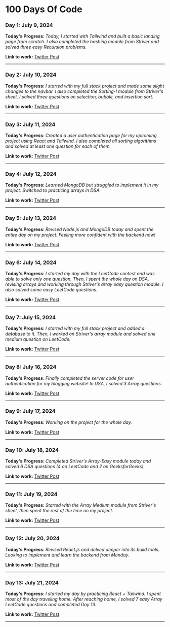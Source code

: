 <!-- Template

### Day 0: July 00, 2024 

**Today's Progress**: __


**Link to work:** [Twitter Post]( )

---

 -->



# 100 Days Of Code

### Day 1: July 9, 2024 

**Today's Progress**: _Today, I started with Tailwind and built a basic landing page from scratch. I also completed the hashing module from Striver and solved three easy Recursion problems._



**Link to work:** [Twitter Post](https://x.com/rnkktt/status/1810727259608601051)

---
### Day 2: July 10, 2024 

**Today's Progress**: _I started with my full stack project and made some slight changes to the navbar. I also completed the Sorting-I module from Striver's sheet. I solved three questions on selection, bubble, and insertion sort._



**Link to work:** [Twitter Post](https://x.com/rnkktt/status/1811123736072048867)

---
### Day 3: July 11, 2024 

**Today's Progress**: _Created a user authentication page for my upcoming project using React and Tailwind. I also completed all sorting algorithms and solved at least one question for each of them._



**Link to work:** [Twitter Post](https://x.com/rnkktt/status/1811495687185482034 )

---
### Day 4: July 12, 2024 

**Today's Progress**: _Learned MongoDB but struggled to implement it in my project. Switched to practicing arrays in DSA._

**Link to work:** [Twitter Post](https://x.com/rnkktt/status/1811853050451042587 )

---
### Day 5: July 13, 2024 

**Today's Progress**: _Revised Node.js and MongoDB today and spent the entire day on my project. Feeling more confident with the backend now!_

**Link to work:** [Twitter Post](https://x.com/rnkktt/status/1812227082975347034 )

---
### Day 6: July 14, 2024 

**Today's Progress**: _I started my day with the LeetCode contest and was able to solve only one question. Then, I spent the whole day on DSA, revising arrays and working through Striver's array easy question module. I also solved some easy LeetCode questions._


**Link to work:** [Twitter Post]( https://x.com/rnkktt/status/1812694866159391181)

---
### Day 7: July 15, 2024 

**Today's Progress**: _I started with my full stack project and added a database to it. Then, I worked on Striver's array module and solved one medium question on LeetCode._


**Link to work:** [Twitter Post](https://x.com/rnkktt/status/1812936397633867873 )

---
### Day 8: July 16, 2024 

**Today's Progress**: _Finally completed the server code for user authentication for my blogging website! In DSA, I solved 3 Array questions._


**Link to work:** [Twitter Post](https://x.com/rnkktt/status/1813307662852927552 )

---
### Day 9: July 17, 2024 

**Today's Progress**: _Working on the project for the whole day._


**Link to work:** [Twitter Post](https://x.com/rnkktt/status/1813689623505432904 )

---
### Day 10: July 18, 2024 

**Today's Progress**: _Completed Striver's Array-Easy module today and solved 6 DSA questions (4 on LeetCode and 2 on GeeksforGeeks)._


**Link to work:** [Twitter Post]( https://x.com/rnkktt/status/1814153969951981965)

---
### Day 11: July 19, 2024 

**Today's Progress**: _Started with the Array Medium module from Striver's sheet, then spent the rest of the time on my project._


**Link to work:** [Twitter Post](https://x.com/rnkktt/status/1814383966587134460 )

---
### Day 12: July 20, 2024 

**Today's Progress**: _Revised React.js and delved deeper into its build tools. Looking to implement and learn the backend from Monday._


**Link to work:** [Twitter Post](https://x.com/rnkktt/status/1814736457279349052 )

---
### Day 13: July 21, 2024 

**Today's Progress**: _I started my day by practicing React + Tailwind. I spent most of the day traveling home. After reaching home, I solved 7 easy Array LeetCode questions and completed Day 13._


**Link to work:** [Twitter Post](https://x.com/rnkktt/status/1815138737531293892 )

---

